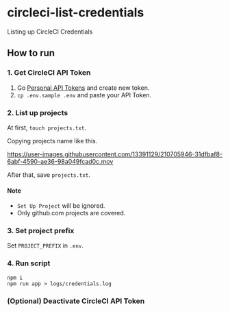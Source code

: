 # circleci-list-credentials
Listing up CircleCI Credentials

## How to run

### 1. Get CircleCI API Token

1. Go [Personal API Tokens](https://app.circleci.com/settings/user/tokens) and create new token.
2. `cp .env.sample .env` and paste your API Token.

### 2. List up projects

At first, `touch projects.txt`.

Copying projects name like this.

https://user-images.githubusercontent.com/13391129/210705946-31dfbaf8-6abf-4590-ae36-98a049fcad0c.mov

After that, save `projects.txt`. 

#### Note

- `Set Up Project` will be ignored.
- Only github.com projects are covered.

### 3. Set project prefix

Set `PROJECT_PREFIX` in `.env`.

### 4. Run script

```shell
npm i
npm run app > logs/credentials.log
```

### (Optional) Deactivate CircleCI API Token

  

